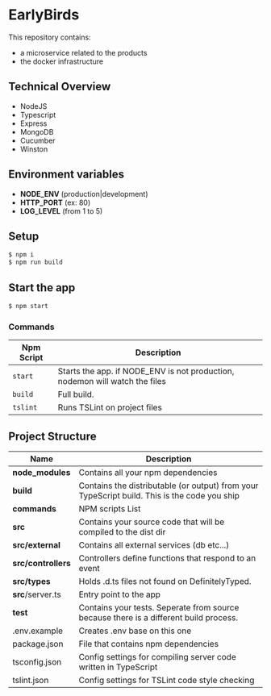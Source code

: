 # EarlyBirds

This repository contains:
- a microservice related to the products
- the docker infrastructure

## Technical Overview
- NodeJS  
- Typescript  
- Express
- MongoDB
- Cucumber
- Winston
  
  
## Environment variables

- **NODE_ENV** (production|development)
- **HTTP_PORT** (ex: 80)
- **LOG_LEVEL** (from 1 to 5)
  
## Setup

```bash
$ npm i
$ npm run build
```
  
## Start the app
```bash
$ npm start
```

### Commands

| Npm Script | Description |
| ------------------------- | ------------------------------------------------------------------------------------------------- |
| `start`                   | Starts the app. if NODE_ENV is not production, nodemon will watch the files                       |
| `build`                   | Full build.|
| `tslint`                  | Runs TSLint on project files                                                                      |

## Project Structure

| Name | Description |
| ------------------------ | --------------------------------------------------------------------------------------------- |
| **node_modules**         | Contains all your npm dependencies                                                            |
| **build**                | Contains the distributable (or output) from your TypeScript build. This is the code you ship  |
| **commands**             | NPM scripts List |
| **src**                  | Contains your source code that will be compiled to the dist dir                               |
| **src/external**         | Contains all external services (db etc...) |
| **src/controllers**      | Controllers define functions that respond to an event                                         |
| **src/types**            | Holds .d.ts files not found on DefinitelyTyped.|
| **src**/server.ts        | Entry point to the app                                                               |
| **test**                 | Contains your tests. Seperate from source because there is a different build process.         |
| .env.example             | Creates .env base on this one |
| package.json             | File that contains npm dependencies                         |
| tsconfig.json            | Config settings for compiling server code written in TypeScript                               |
| tslint.json              | Config settings for TSLint code style checking                                                |

